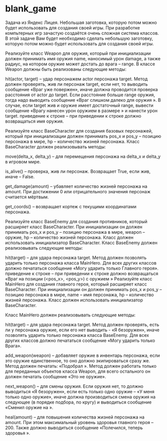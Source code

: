 # blank_game
Задача из Яндекс Лицея. Небольшая заготовка, которую потом можно будет использовать для создания своей игры.
При разработке компьтерных игр зачастую создаётся очень сложная система классов. В этой задаче Вам будет необходимо сделать небольшую заготовку, которую потом можно будет использовать для создания своей игры.

Реализуйте класс Weapon для оружия, который при инициализации должен принимать имя оружия name, наносимый урон damage, а также радиус, на котором оружие может достать до врага – range.
В классе Weapon должны быть реализованы следующие методы:

hit(actor, target) – удар персонажем actor персонажа target. Метод должен проверять, жив ли персонаж target, если нет, то выводить сообщение «Враг уже повержен», иначе должна проводится проверка расстояния от actor до target. Если расстояние больше range оружия, тогда надо выводить сообщение «Враг слишком далеко для оружия <name>». В случае, если target жив и оружие имеет достаточный range, вывести сообщение «Врагу нанесен урон оружием <name> в размере <damage>» и нанести урон target.
приведение к строке – при приведении к строке должно возвращаться имя оружия.


Реализуйте класс BaseCharacter для создания базовых персонажей, который при инициализации должен принимать pos_x и pos_y – позицию персонажа в мире, hp – количество жизней персонажа.
Класс BaseCharacter должен реализовывать методы:

move(delta_x, delta_y) – для перемещения персонажа на delta_x и delta_y в игровом мире.

is_alive() – проверка, жив ли персонаж. Возвращает True, если жив, иначе – False.

get_damage(amount) – убавляет количество жизней персонажа на amount. При достижении 0 или отрицательного значения персонаж считается мёртвым.

get_coords() – возвращает кортеж с текущими координатами персонажа.


Реализуйте класс BaseEnemy для создания противников, который расширяет класс BaseCharacter. При инициализации он должен принимать pos_x и pos_y – позицию персонажа в мире, weapon – оружие, hp – количество жизней персонажа. Класс должен использовать инициализатор BaseCharacter.
Класс BaseEnemy должен реализовывать следующие методы:

hit(target) – для удара персонажа target. Метод должен позволять ударить только персонажа класса MainHero. Для всех других классов должно печататься сообщение «Могу ударить только Главного героя».
приведение к строке – при приведении к строке должно возвращаться «Враг на позиции (<pos_x>, <pos_y>) с оружием <weapon>»
Реализуйте класс MainHero для создания главного героя, который расширяет класс BaseCharacter. При инициализации он должен принимать pos_x и pos_y – позицию персонажа в мире, name – имя персонажа, hp – количество жизней персонажа. Класс должен использовать инициализатор BaseCharacter.


Класс MainHero должен реализовывать следующие методы:

hit(target) – для удара персонажа target. Метод должен проверять, есть ли у персонажа оружие, если его нет выводить - «Я безоружен», иначе позволять ударить только персонажа класса BaseEnemy. Для всех других классов должно печататься сообщение «Могу ударить только Врага».

add_weapon(weapon) – добавляет оружие в инвентарь персонажа, если это оружие единственное, то оно должно экипироваться сразу же. Метод должен печатать: «Подобрал <weapon>». Метод должен работать только для переданных объектов класса Weapon, для всего остального он должен печатать сообщение «Это не оружие».

next_weapon() – для смены оружия. Если оружия нет, то должно выводиться «Я безоружен», если есть только одно оружие – «У меня только одно оружие», иначе должна производиться смена оружия на следующее (в порядке подбора, по кругу) и выводиться сообщение «Сменил оружие на <weapon>».

heal(amount) – для повышения количества жизней персонажа на amount. При этом максимальный уровень здоровья главного героя – 200. Также должно выводиться сообщение «Полечился, теперь здоровья <hp>».
